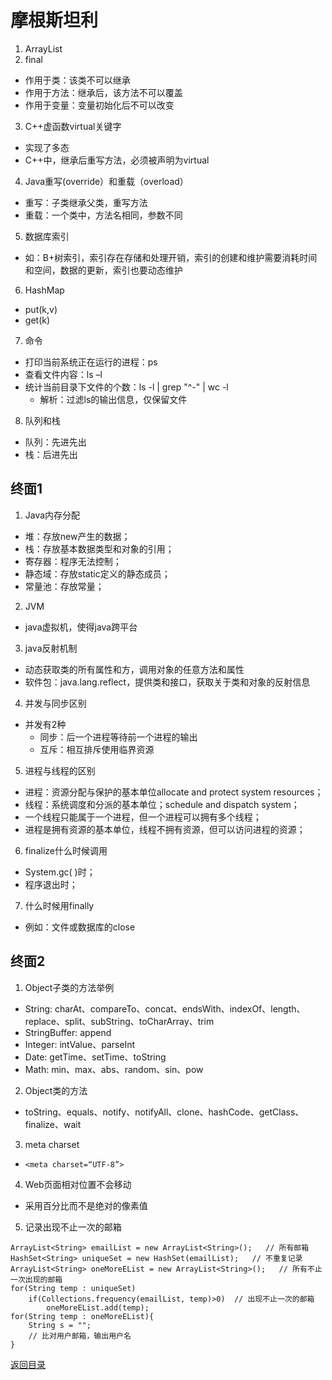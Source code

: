 # 摩根斯坦利
1. ArrayList
2. final
* 作用于类：该类不可以继承
* 作用于方法：继承后，该方法不可以覆盖
* 作用于变量：变量初始化后不可以改变
3. C++虚函数virtual关键字
* 实现了多态
* C++中，继承后重写方法，必须被声明为virtual
4. Java重写(override）和重载（overload）
* 重写：子类继承父类，重写方法
* 重载：一个类中，方法名相同，参数不同
5. 数据库索引
* 如：B+树索引，索引存在存储和处理开销，索引的创建和维护需要消耗时间和空间，数据的更新，索引也要动态维护
6. HashMap
* put(k,v)
* get(k)
7. 命令
* 打印当前系统正在运行的进程：ps
* 查看文件内容：ls –l
* 统计当前目录下文件的个数：ls -l | grep "^-" | wc -l
    * 解析：过滤ls的输出信息，仅保留文件
8. 队列和栈
* 队列：先进先出
* 栈：后进先出

## 终面1
1. Java内存分配
* 堆：存放new产生的数据；
* 栈：存放基本数据类型和对象的引用；
* 寄存器：程序无法控制；
* 静态域：存放static定义的静态成员；
* 常量池：存放常量；
2. JVM
* java虚拟机，使得java跨平台
3. java反射机制
* 动态获取类的所有属性和方，调用对象的任意方法和属性
* 软件包：java.lang.reflect，提供类和接口，获取关于类和对象的反射信息
4. 并发与同步区别
* 并发有2种
    * 同步：后一个进程等待前一个进程的输出
    * 互斥：相互排斥使用临界资源
5. 进程与线程的区别
* 进程：资源分配与保护的基本单位allocate and protect system resources；
* 线程：系统调度和分派的基本单位；schedule and dispatch system；
* 一个线程只能属于一个进程，但一个进程可以拥有多个线程；
* 进程是拥有资源的基本单位，线程不拥有资源，但可以访问进程的资源；
6. finalize什么时候调用
* System.gc( )时；
* 程序退出时；
7. 什么时候用finally
* 例如：文件或数据库的close

## 终面2
1. Object子类的方法举例
* String: charAt、compareTo、concat、endsWith、indexOf、length、replace、split、subString、toCharArray、trim
* StringBuffer: append
* Integer: intValue、parseInt
* Date: getTime、setTime、toString
* Math: min、max、abs、random、sin、pow
2. Object类的方法
* toString、equals、notify、notifyAll、clone、hashCode、getClass、finalize、wait
3. meta charset
* `<meta charset=“UTF-8”>`
4. Web页面相对位置不会移动
* 采用百分比而不是绝对的像素值
5. 记录出现不止一次的邮箱
```
ArrayList<String> emailList = new ArrayList<String>();   // 所有邮箱
HashSet<String> uniqueSet = new HashSet(emailList);   // 不重复记录
ArrayList<String> oneMoreEList = new ArrayList<String>();   // 所有不止一次出现的邮箱
for(String temp : uniqueSet)
    if(Collections.frequency(emailList, temp)>0)  // 出现不止一次的邮箱
        oneMoreEList.add(temp);
for(String temp : oneMoreEList){
    String s = "";
    // 比对用户邮箱，输出用户名
}
```

[返回目录](../CONTENTS.md)